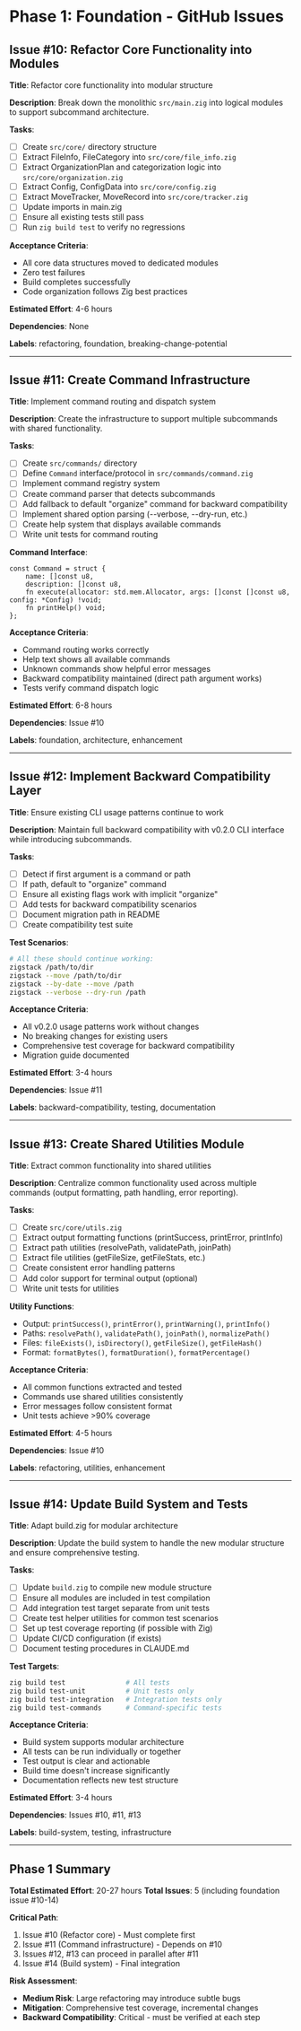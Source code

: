 # Phase 1: Foundation - GitHub Issues

## Issue #10: Refactor Core Functionality into Modules

**Title**: Refactor core functionality into modular structure

**Description**:
Break down the monolithic `src/main.zig` into logical modules to support subcommand architecture.

**Tasks**:
- [ ] Create `src/core/` directory structure
- [ ] Extract FileInfo, FileCategory into `src/core/file_info.zig`
- [ ] Extract OrganizationPlan and categorization logic into `src/core/organization.zig`
- [ ] Extract Config, ConfigData into `src/core/config.zig`
- [ ] Extract MoveTracker, MoveRecord into `src/core/tracker.zig`
- [ ] Update imports in main.zig
- [ ] Ensure all existing tests still pass
- [ ] Run `zig build test` to verify no regressions

**Acceptance Criteria**:
- All core data structures moved to dedicated modules
- Zero test failures
- Build completes successfully
- Code organization follows Zig best practices

**Estimated Effort**: 4-6 hours

**Dependencies**: None

**Labels**: refactoring, foundation, breaking-change-potential

---

## Issue #11: Create Command Infrastructure

**Title**: Implement command routing and dispatch system

**Description**:
Create the infrastructure to support multiple subcommands with shared functionality.

**Tasks**:
- [ ] Create `src/commands/` directory
- [ ] Define `Command` interface/protocol in `src/commands/command.zig`
- [ ] Implement command registry system
- [ ] Create command parser that detects subcommands
- [ ] Add fallback to default "organize" command for backward compatibility
- [ ] Implement shared option parsing (--verbose, --dry-run, etc.)
- [ ] Create help system that displays available commands
- [ ] Write unit tests for command routing

**Command Interface**:
```zig
const Command = struct {
    name: []const u8,
    description: []const u8,
    fn execute(allocator: std.mem.Allocator, args: []const []const u8, config: *Config) !void;
    fn printHelp() void;
};
```

**Acceptance Criteria**:
- Command routing works correctly
- Help text shows all available commands
- Unknown commands show helpful error messages
- Backward compatibility maintained (direct path argument works)
- Tests verify command dispatch logic

**Estimated Effort**: 6-8 hours

**Dependencies**: Issue #10

**Labels**: foundation, architecture, enhancement

---

## Issue #12: Implement Backward Compatibility Layer

**Title**: Ensure existing CLI usage patterns continue to work

**Description**:
Maintain full backward compatibility with v0.2.0 CLI interface while introducing subcommands.

**Tasks**:
- [ ] Detect if first argument is a command or path
- [ ] If path, default to "organize" command
- [ ] Ensure all existing flags work with implicit "organize"
- [ ] Add tests for backward compatibility scenarios
- [ ] Document migration path in README
- [ ] Create compatibility test suite

**Test Scenarios**:
```bash
# All these should continue working:
zigstack /path/to/dir
zigstack --move /path/to/dir
zigstack --by-date --move /path
zigstack --verbose --dry-run /path
```

**Acceptance Criteria**:
- All v0.2.0 usage patterns work without changes
- No breaking changes for existing users
- Comprehensive test coverage for backward compatibility
- Migration guide documented

**Estimated Effort**: 3-4 hours

**Dependencies**: Issue #11

**Labels**: backward-compatibility, testing, documentation

---

## Issue #13: Create Shared Utilities Module

**Title**: Extract common functionality into shared utilities

**Description**:
Centralize common functionality used across multiple commands (output formatting, path handling, error reporting).

**Tasks**:
- [ ] Create `src/core/utils.zig`
- [ ] Extract output formatting functions (printSuccess, printError, printInfo)
- [ ] Extract path utilities (resolvePath, validatePath, joinPath)
- [ ] Extract file utilities (getFileSize, getFileStats, etc.)
- [ ] Create consistent error handling patterns
- [ ] Add color support for terminal output (optional)
- [ ] Write unit tests for utilities

**Utility Functions**:
- Output: `printSuccess()`, `printError()`, `printWarning()`, `printInfo()`
- Paths: `resolvePath()`, `validatePath()`, `joinPath()`, `normalizePath()`
- Files: `fileExists()`, `isDirectory()`, `getFileSize()`, `getFileHash()`
- Format: `formatBytes()`, `formatDuration()`, `formatPercentage()`

**Acceptance Criteria**:
- All common functions extracted and tested
- Commands use shared utilities consistently
- Error messages follow consistent format
- Unit tests achieve >90% coverage

**Estimated Effort**: 4-5 hours

**Dependencies**: Issue #10

**Labels**: refactoring, utilities, enhancement

---

## Issue #14: Update Build System and Tests

**Title**: Adapt build.zig for modular architecture

**Description**:
Update the build system to handle the new modular structure and ensure comprehensive testing.

**Tasks**:
- [ ] Update `build.zig` to compile new module structure
- [ ] Ensure all modules are included in test compilation
- [ ] Add integration test target separate from unit tests
- [ ] Create test helper utilities for common test scenarios
- [ ] Set up test coverage reporting (if possible with Zig)
- [ ] Update CI/CD configuration (if exists)
- [ ] Document testing procedures in CLAUDE.md

**Test Targets**:
```bash
zig build test               # All tests
zig build test-unit          # Unit tests only
zig build test-integration   # Integration tests only
zig build test-commands      # Command-specific tests
```

**Acceptance Criteria**:
- Build system supports modular architecture
- All tests can be run individually or together
- Test output is clear and actionable
- Build time doesn't increase significantly
- Documentation reflects new test structure

**Estimated Effort**: 3-4 hours

**Dependencies**: Issues #10, #11, #13

**Labels**: build-system, testing, infrastructure

---

## Phase 1 Summary

**Total Estimated Effort**: 20-27 hours
**Total Issues**: 5 (including foundation issue #10-14)

**Critical Path**:
1. Issue #10 (Refactor core) - Must complete first
2. Issue #11 (Command infrastructure) - Depends on #10
3. Issues #12, #13 can proceed in parallel after #11
4. Issue #14 (Build system) - Final integration

**Risk Assessment**:
- **Medium Risk**: Large refactoring may introduce subtle bugs
- **Mitigation**: Comprehensive test coverage, incremental changes
- **Backward Compatibility**: Critical - must be verified at each step
